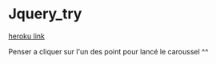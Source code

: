 # Jquery_try


[heroku link](https://fast-plains-54243.herokuapp.com/)

Penser a cliquer sur l'un des point pour lancé le caroussel ^^
